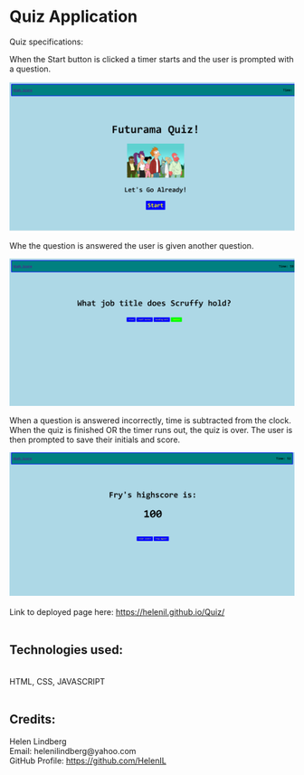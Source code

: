 # Quiz Application

Quiz specifications:

When the Start button is clicked a timer starts and the user is prompted with a question.

<img src="Assets/quizPic.png" alt="quiz start page">

Whe the question is answered the user is given another question. 

<img src="Assets/quizPic2.png" alt="quiz question page">

When a question is answered incorrectly, time is subtracted from the clock. When the quiz is finished OR the timer runs out, the quiz is over. The user is then prompted to save their initials and score.

<img src="Assets/quizPic3.png" alt="quiz high score page"><br><br>
Link to deployed page here: <a href="https://helenil.github.io/Quiz/">https://helenil.github.io/Quiz/</a><br><br>
<h2>Technologies used:</h2><br>
HTML, CSS, JAVASCRIPT<br><br>
<h2>Credits:</h2>
Helen Lindberg<br>
Email: helenilindberg@yahoo.com<br>
GitHub Profile: <a href="https://github.com/HelenIL">https://github.com/HelenIL</a><br><br>
